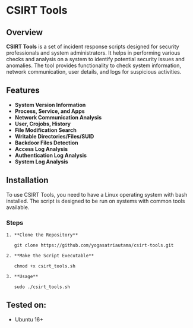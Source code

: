 # **CSIRT Tools**

## **Overview**

**CSIRT Tools** is a set of incident response scripts designed for security professionals and system administrators. It helps in performing various checks and analysis on a system to identify potential security issues and anomalies. The tool provides functionality to check system information, network communication, user details, and logs for suspicious activities.

## **Features**

- **System Version Information**
- **Process, Service, and Apps**
- **Network Communication Analysis**
- **User, Crojobs, History**
- **File Modification Search**
- **Writable Directories/Files/SUID**
- **Backdoor Files Detection**
- **Access Log Analysis**
- **Authentication Log Analysis**
- **System Log Analysis**

## **Installation**

To use CSIRT Tools, you need to have a Linux operating system with bash installed. The script is designed to be run on systems with common tools available.

### **Steps**
```
1. **Clone the Repository**

   git clone https://github.com/yogasatriautama/csirt-tools.git

2. **Make the Script Executable**

   chmod +x csirt_tools.sh

3. **Usage**

   sudo ./csirt_tools.sh
```

## **Tested on:**
- Ubuntu 16+

